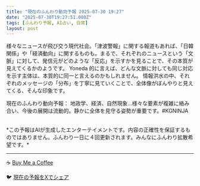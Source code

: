 ```yaml
---
title: "現在のふんわり動向予報 2025-07-30 19:27"
date: "2025-07-30T19:27:51.000Z"
tags: [ふんわり予報, AI占い, 日常]
layout: post
---
```


様々なニュースが飛び交う現代社会。「津波警報」に関する報道もあれば、「日韓関係」や「経済動向」に関するものも。まるで、それぞれのニュースという「文脈」に対して、発信元がどのような「反応」を示すかを見ることで、その本質が見えてくるかのようです。  Yoneda 的に言えば、どんな文脈に対しても同じ対応を示す主体は、本質的に同一と言えるのかもしれません。  情報洪水の中、それぞれのメッセージの「分布」を丁寧に見ていくことで、全体像がぼんやりと見えてくる、そんな印象です。


現在のふんわり動向予報：
地政学、経済、自然現象…様々な要素が複雑に絡み合い、今後の展開は流動的。静かに全体を見守る姿勢が重要です。#KGNINJA

<br>
*この予報はAIが生成したエンターテイメントです。内容の正確性を保証するものではありません。ふんわり一日に４回更新されます。みんなにふんわり拡散希望です。*

---
☕️ [Buy Me a Coffee](https://www.buymeacoffee.com/kgninja)

🐦 [現在の予報をXでシェア](https://twitter.com/intent/tweet?text=%E7%8F%BE%E5%9C%A8%E3%81%AE%E3%81%B5%E3%82%93%E3%82%8F%E3%82%8A%E4%BA%88%E5%A0%B1%3A%20%E3%80%8C%E6%A7%98%E3%80%85%E3%81%AA%E3%83%8B%E3%83%A5%E3%83%BC%E3%82%B9%E3%81%8C%E9%A3%9B%E3%81%B3%E4%BA%A4%E3%81%86%E7%8F%BE%E4%BB%A3%E7%A4%BE%E4%BC%9A%E3%80%82%E3%80%8D%23KGNINJA%20%E7%B6%9A%E3%81%8D%E3%81%AF%E3%83%96%E3%83%AD%E3%82%B0%E3%81%A7%EF%BC%81%F0%9F%91%87&url=https%3A%2F%2Fkg-ninja.github.io%2FFunwariyoso%2F)
